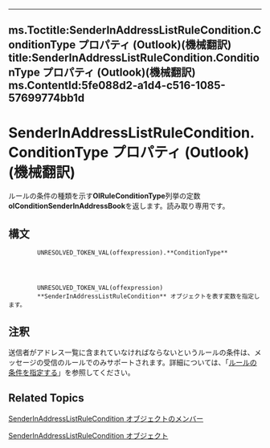 

---
ms.Toctitle:SenderInAddressListRuleCondition.ConditionType プロパティ (Outlook)(機械翻訳)
title:SenderInAddressListRuleCondition.ConditionType プロパティ (Outlook)(機械翻訳)
ms.ContentId:5fe088d2-a1d4-c516-1085-57699774bb1d
---
# SenderInAddressListRuleCondition.ConditionType プロパティ (Outlook)(機械翻訳)




ルールの条件の種類を示す**OlRuleConditionType**列挙の定数**olConditionSenderInAddressBook**を返します。読み取り専用です。

## 構文

            UNRESOLVED_TOKEN_VAL(offexpression).**ConditionType**




            UNRESOLVED_TOKEN_VAL(offexpression)
            **SenderInAddressListRuleCondition** オブジェクトを表す変数を指定します。



## 注釈
送信者がアドレス一覧に含まれていなければならないというルールの条件は、メッセージの受信のルールでのみサポートされます。詳細については、「[ルールの条件を指定する](812c131a-fe23-1b8b-5e2d-9459d7102630.md)」を参照してください。



## Related Topics

[SenderInAddressListRuleCondition オブジェクトのメンバー](260ce9da-395c-5b4e-2234-3e4e9013ac14.md)

[SenderInAddressListRuleCondition オブジェクト](c43aa055-8d4f-e264-07dd-4c5519faf1c7.md)




